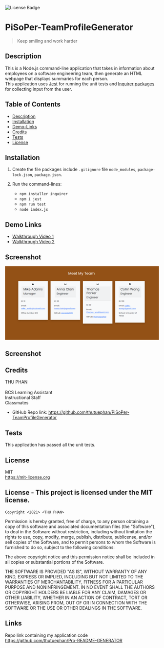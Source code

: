 ![License Badge](https://img.shields.io/badge/license-MIT-yellow.svg)

# PiSoPer-TeamProfileGenerator

  > Keep smiling and work harder
  
## Description
This is a Node.js command-line application that takes in information about employees on a software engineering team, then generate an HTML webpage that displays summaries for each person.
<br>
This application uses [Jest](https://www.npmjs.com/package/jest) for running the unit tests and [Inquirer packages](https://www.npmjs.com/package/inquirer) for collecting input from the user.
   <br>
  

## Table of Contents
  - [Description](#description)
  - [Installation](#installation)
  - [Demo-Links](#demo-links)
  - [Credits](#credits)
  - [Tests](#tests)
  - [License](#license)

## Installation
  1. Create the file packages include `.gitignore` file `node_modules`, `package-lock.json`, `package.json`. 
  2. Run the command-lines: 
        
        * `npm installer inquirer`
        * `npm i jest`
        * `npm run test`
        * `node index.js`


## Demo Links
  
  * [Walkthrough Video 1](https://watch.screencastify.com/v/n9mxYga1dVusHMk9Caty)
  * [Walkthrough Video 2](https://watch.screencastify.com/v/49Ho8GTUCnOVaFIM0R78)

## Screenshot
![myteam](https://github.com/thutuephan/PiSoPer-TeamProfileGenerator/blob/main/src/images/Capture.PNG)


## Screenshot


## Credits
  THU PHAN  
  <br>
  BCS Learning Assistant
  <br>
  Instructional Staff
  <br>
  Classmates
  * GitHub Repo link: https://github.com/thutuephan/PiSoPer-TeamProfileGenerator

  
## Tests
  This application has passed all the unit tests.

## License
  MIT
  <br>
  https://mit-license.org
  

## License - This project is licensed under the MIT license.
    Copyright <2021> <THU PHAN>

Permission is hereby granted, free of charge, to any person obtaining a copy of this software and associated documentation files (the "Software"), to deal in the Software without restriction, including without limitation the rights to use, copy, modify, merge, publish, distribute, sublicense, and/or sell copies of the Software, and to permit persons to whom the Software is furnished to do so, subject to the following conditions:

The above copyright notice and this permission notice shall be included in all copies or substantial portions of the Software.

THE SOFTWARE IS PROVIDED "AS IS", WITHOUT WARRANTY OF ANY KIND, EXPRESS OR IMPLIED, INCLUDING BUT NOT LIMITED TO THE WARRANTIES OF MERCHANTABILITY, FITNESS FOR A PARTICULAR PURPOSE AND NONINFRINGEMENT. IN NO EVENT SHALL THE AUTHORS OR COPYRIGHT HOLDERS BE LIABLE FOR ANY CLAIM, DAMAGES OR OTHER LIABILITY, WHETHER IN AN ACTION OF CONTRACT, TORT OR OTHERWISE, ARISING FROM, OUT OF OR IN CONNECTION WITH THE SOFTWARE OR THE USE OR OTHER DEALINGS IN THE SOFTWARE.

  
  ## Links
  Repo link containing my application code
  https://github.com/thutuephan/Pro-README-GENERATOR




